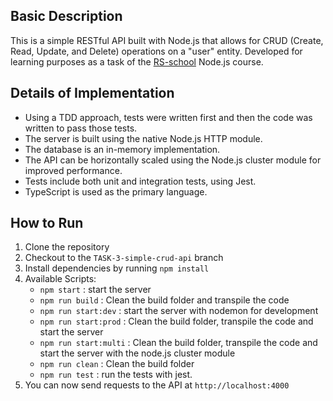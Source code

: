 ## Basic Description
This is a simple RESTful API built with Node.js that allows for CRUD (Create, Read, Update, and Delete) operations on a "user" entity. Developed for learning purposes as a task of the [RS-school](https://rs.school/) Node.js course.

## Details of Implementation
- Using a TDD approach, tests were written first and then the code was written to pass those tests.
- The server is built using the native Node.js HTTP module.
- The database is an in-memory implementation.
- The API can be horizontally scaled using the Node.js cluster module for improved performance.
- Tests include both unit and integration tests, using Jest.
- TypeScript is used as the primary language.

## How to Run
1. Clone the repository
2. Checkout to the `TASK-3-simple-crud-api` branch
3. Install dependencies by running `npm install`
4. Available Scripts:
    - `npm start` : start the server
    - `npm run build` : Clean the build folder and transpile the code
    - `npm run start:dev` : start the server with nodemon for development
    - `npm run start:prod` : Clean the build folder, transpile the code and start the server
    - `npm run start:multi` : Clean the build folder, transpile the code and start the server with the node.js cluster module
    - `npm run clean` : Clean the build folder
    - `npm run test` : run the tests with jest.
5. You can now send requests to the API at `http://localhost:4000`